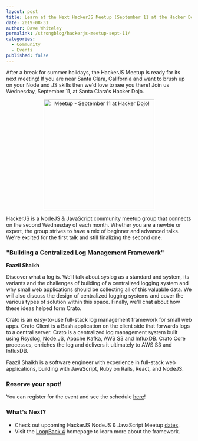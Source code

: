 ```yaml
---
layout: post
title: Learn at the Next HackerJS Meetup (September 11 at the Hacker Dojo)
date: 2019-08-31
author: Dave Whiteley
permalink: /strongblog/hackerjs-meetup-sept-11/
categories:
  - Community
  - Events
published: false
---
```


After a break for summer holidays, the HackerJS Meetup is ready for its next meeting! If you are near Santa Clara, California and want to brush up on your Node and JS skills then we'd love to see you there! Join us Wednesday, September 11,  at Santa Clara's Hacker Dojo.

<!--more-->
<p align="center"> 
<img src="https://strongloop.com/blog-assets/2019/09/hackerJS-meetup-september-11.png" alt="Meetup - September 11 at Hacker Dojo!" style="width: 300px"/>
</p>

HackerJS is a NodeJS & JavaScript community meetup group that connects on the second Wednesday of each month. Whether you are a newbie or expert, the group strives to have a mix of beginner and advanced talks. We're excited for the first talk and still finalizing the second one.

### "Building a Centralized Log Management Framework" 
**Faazil Shaikh**

Discover what a log is. We’ll talk about syslog as a standard and system, its variants and the challenges of building of a centralized logging system and why small web applications should be collecting all of this valuable data. We will also discuss the design of centralized logging systems and cover the various types of solution within this space. Finally, we'll chat about how these ideas helped form Crato.

Crato is an easy-to-use full-stack log management framework for small web apps. Crato Client is a Bash application on the client side that forwards logs to a central server. Crato is a centralized log management system built using Rsyslog, Node.JS, Apache Kafka, AWS S3 and InfluxDB. Crato Core processes, enriches the log and delivers it ultimately to AWS S3 and InfluxDB.

Faazil Shaikh is a software engineer with experience in full-stack web applications, building with JavaScript, Ruby on Rails, React, and NodeJS.

### Reserve your spot!

You can register for the event and see the schedule [here](https://www.meetup.com/HackerJS/events/kjhnvqyzmbpb/)!

### What's Next?

- Check out upcoming HackerJS NodeJS & JavaScript Meetup [dates](https://www.meetup.com/HackerJS/).
- Visit the [LoopBack 4](http://v4.loopback.io/) homepage to learn more about the framework. 
